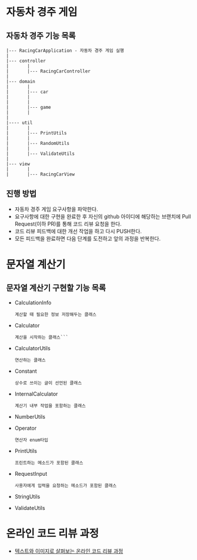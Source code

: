 # 자동차 경주 게임

## 자동차 경주 기능 목록

```
|--- RacingCarApplication - 자동차 경주 게임 실행
|
|--- controller
|       |
|       |--- RacingCarController
|
|--- domain
|       |
|       |--- car
|       |
|       |
|       |--- game
|       |
|
|---- util
|       |
|       |--- PrintUtils
|       |
|       |--- RandomUtils
|       |
|       |--- ValidateUtils
|       
|--- view
|       |
|       |--- RacingCarView
```


## 진행 방법
* 자동차 경주 게임 요구사항을 파악한다.
* 요구사항에 대한 구현을 완료한 후 자신의 github 아이디에 해당하는 브랜치에 Pull Request(이하 PR)를 통해 코드 리뷰 요청을 한다.
* 코드 리뷰 피드백에 대한 개선 작업을 하고 다시 PUSH한다.
* 모든 피드백을 완료하면 다음 단계를 도전하고 앞의 과정을 반복한다.

# 문자열 계산기

## 문자열 계산기 구현할 기능 목록

* CalculationInfo
  ```
  계산할 때 필요한 정보 저장해두는 클래스
    ```
* Calculator
  ```
  계산을 시작하는 클래스```
* CalculatorUtils
  ```
  연산하는 클래스
    ```
* Constant
  ```
  상수로 쓰이는 글이 선언된 클래스
    ```
* InternalCalculator
  ```
  계산기 내부 작업을 포함하는 클래스
    ```
* NumberUtils
  
* Operator
  ```
  연산자 enum타입
    ```
* PrintUtils
  ```
  프린트하는 메소드가 포함된 클래스
    ```
* RequestInput
  ```
  사용자에게 입력을 요청하는 메소드가 포함된 클래스
    ```
* StringUtils
  

* ValidateUtils

# 온라인 코드 리뷰 과정
* [텍스트와 이미지로 살펴보는 온라인 코드 리뷰 과정](https://github.com/next-step/nextstep-docs/tree/master/codereview)